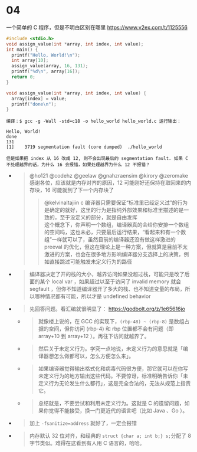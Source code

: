 
# 04

一个简单的 C 程序，但是不明白区别在哪里 https://www.v2ex.com/t/1125556
```c
#include <stdio.h>
void assign_value(int *array, int index, int value);
int main() {
  printf("Hello, World!\n");
  int array[10];
  assign_value(array, 16, 131);
  printf("%d\n", array[16]);
  return 0;
}

void assign_value(int *array, int index, int value) {
  array[index] = value;
  printf("done\n");
}
```
```console
编译：$ gcc -g -Wall -std=c18 -o hello_world hello_world.c 运行输出：

Hello, World!
done
131
[1]    3719 segmentation fault (core dumped)  ./hello_world

但是如果把 index 从 16 改成 12, 则不会出现最后的 segmentation fault. 如果 C 不处理越界的话，为什么 16 会报错，如果处理越界为什么 12 不报错？
```
- > @ho121 @codehz @geelaw @gnahzraensim @kirory @zeromake 感谢各位，应该就是内存对齐的原因，12 可能刚好还保持在取回来的内存块，16 可能就到了下一个内存块了
  >> @kelvinaltajiin c 编译器只需要保证“标准里已经定义过”的行为是确定的就好，这里的行为是指纯外部效果和标准里描述的是一致的，至于没定义的部分，就是自由发挥 <br> 这个概念下，你声明一个数组，编译器真的会给你安排一个数组的空间吗，这也未必，只要最后运行结果，“看起来和有一个数组”一样就可以了，虽然目前的编译器还没有做这样激进的 preeval 的优化，但这在理论上是一种方案，但就算是目前不太激进的方案，也会在很多地方影响编译器分支选择上的决策，例如直接跳过可能触发未定义行为的路径
- > 编译器决定了开的栈的大小，越界访问如果没超过栈，可能只是改了后面的某个 local var ，如果超过以至于访问了 invalid memory 就会 segfault ，但你不知道编译器开了多大的栈、也不知道变量的布局，所以哪种情况都有可能，所以才是 undefined behavior
- > 先回答问题。看汇编就很明显了： https://godbolt.org/z/1e65616jo
  * > 就像楼上说的，在 GCC 的实现下，`(rbp-48) ~ (rbp-8)` 是数组占据的空间，但你访问 (rbp-4) 和 rbp 位置都不会有问题（即 array+10 到 array+12 ）。再往下访问就越界了。
  * > 然后关于未定义行为。学究一点地说，未定义行为的意思就是「编译器想怎么做都可以，怎么方便怎么来」。
  * > 如果编译器觉得输出格式化和病毒代码很方便，那它就可以在你写未定义行为的地方输出这些代码。不要惊讶，标准明确告诉你「未定义行为无论发生什么都行」，这是完全合法的，无法从规范上指责它。
  * > 总结就是，不要尝试和利用未定义行为。这就是 C 的遗留问题，如果你觉得不能接受，换一门更近代的语言吧（比如 Java 、Go ）。
- > 加上 `-fsanitize=address` 就好了，一定会报错
- > 内存默认 32 位对齐，和经典的 `struct {char a; int b;} s;`分配了 8 字节类似。难得在这看到有人用 C 语言的，哈哈。
